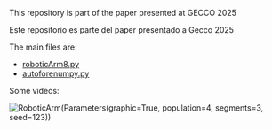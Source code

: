 This repository is part of the paper presented at GECCO 2025

Este repositorio es parte del paper presentado a Gecco 2025

The main files are:

* [roboticArm8.py](roboticArm8.py)
* [autoforenumpy.py](autoforenumpy.py)

Some videos:

![RoboticArm(Parameters(graphic=True, population=4, segments=3, seed=123))](assets/sample1.gif)